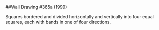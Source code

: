 ##Wall Drawing #365a (1999)

Squares bordered and divided horizontally and vertically into four equal squares, each with bands in one of four directions.
